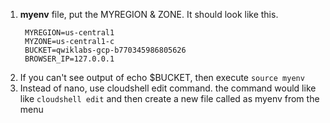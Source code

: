 1. **myenv** file, put the MYREGION & ZONE. It should look like this.
   ```
    MYREGION=us-central1
    MYZONE=us-central1-c
    BUCKET=qwiklabs-gcp-b770345986805626
    BROWSER_IP=127.0.0.1
   ```
2. If you can't see output of echo $BUCKET, then execute `source myenv`
3. Instead of nano, use cloudshell edit command. the command would like like `cloudshell edit` and then create a new file called as myenv from the menu
